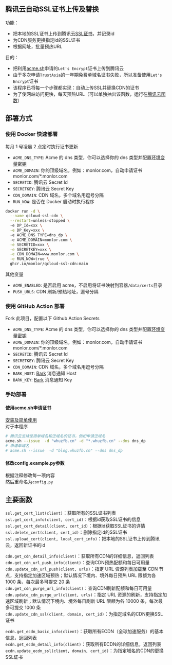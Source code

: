 ## 腾讯云自动SSL证书上传及替换
功能：  
* 把本地的SSL证书上传到腾讯云[SSL证书](https://console.cloud.tencent.com/ssl)，并记录id
* 为CDN服务更换指定id的SSL证书
* 根据网址，批量预热URL

目的：
* 把利用[acme.sh](https://github.com/acmesh-official/acme.sh)申请的`Let's Encrypt`证书上传到腾讯云
* 由于多次申请`TrustAsia`的一年期免费单域名证书失败，所以准备使用`Let's Encrypt`证书
* 该程序已将每一个步骤都实现：自动上传SSL并替换CDN的证书
* 为了使网站访问更快，每天预热URL（可以单独抽出该函数，运行在[腾讯云函数](https://github.com/zfb132/auto_push_url)）


## 部署方式

### 使用 Docker 快速部署

每月 1 号凌晨 2 点定时执行证书更新

* `ACME_DNS_TYPE`: Acme 的 dns 类型，你可以选择你的 dns 类型并配置[环境变量密钥](https://github.com/acmesh-official/acme.sh/wiki/dnsapi)
* `ACME_DOMAIN`: 你的顶级域名，例如：monlor.com，自动申请证书 monlor.com/*.monlor.com
* `SECRETID`: 腾讯云 Secret Id
* `SECRETKEY`: 腾讯云 Secret Key
* `CDN_DOMAIN`: CDN 域名，多个域名用逗号分隔
* `RUN_NOW`: 是否在 Docker 启动时执行程序

```bash
docker run -d \
  --name qcloud-ssl-cdn \
  --restart=unless-stopped \ 
  -e DP_Id=xxx \
  -e DP_Key=xxx \ 
  -e ACME_DNS_TYPE=dns_dp \ 
  -e ACME_DOMAIN=monlor.com \
  -e SECRETID=xxx \
  -e SECRETKEY=xxx \
  -e CDN_DOMAIN=www.monlor.com \
  -e RUN_NOW=true \
  ghcr.io/monlor/qcloud-ssl-cdn:main
```

其他变量

* `ACME_ENABLED`: 是否启用 acme，不启用将证书映射到容器`/data/certs`目录
* `PUSH_URLS`: CDN 刷新/预热地址，逗号分隔


### 使用 GitHub Action 部署

Fork 此项目，配置以下 Github Action Secrets

* `ACME_DNS_TYPE`: Acme 的 dns 类型，你可以选择你的 dns 类型并配置[环境变量密钥](https://github.com/acmesh-official/acme.sh/wiki/dnsapi)
* `ACME_DOMAIN`: 你的顶级域名，例如：monlor.com，自动申请证书 monlor.com/*.monlor.com
* `SECRETID`: 腾讯云 Secret Id
* `SECRETKEY`: 腾讯云 Secret Key
* `CDN_DOMAIN`: CDN 域名，多个域名用逗号分隔
* `BARK_HOST`: [Bark](https://github.com/Finb/Bark) 消息通知 Host
* `BARK_KEY`: [Bark](https://github.com/Finb/Bark) 消息通知 Key

### 手动部署

#### 使用acme.sh申请证书
[安装及简单使用](https://blog.whuzfb.cn/blog/2020/07/07/web_https/#3-%E5%AE%89%E8%A3%85acme%E8%87%AA%E5%8A%A8%E7%AD%BE%E5%8F%91%E8%AF%81%E4%B9%A6)  
对于本程序  
```bash
# 腾讯云支持使用单域名和泛域名的证书，例如申请泛域名
acme.sh --issue  -d "whuzfb.cn" -d "*.whuzfb.cn" --dns dns_dp
# 申请单域名
# acme.sh --issue  -d "blog.whuzfb.cn" --dns dns_dp
```

#### 修改config.example.py参数
根据注释修改每一项内容  
然后重命名为`config.py`

## 主要函数
`ssl.get_cert_list(client)`：获取所有的SSL证书列表  
`ssl.get_cert_info(client, cert_id)`：根据id获取SSL证书的信息  
`ssl.get_cert_detail(client, cert_id)`：根据id获取SSL证书的详情  
`ssl.delete_cert(client, cert_id)`：删除指定id的SSL证书  
`ssl.upload_cert(client, local_cert_info)`：把本地的SSL证书上传到腾讯云，返回新证书的id  


`cdn.get_cdn_detail_info(client)`：获取所有CDN的详细信息，返回列表  
`cdn.get_cdn_url_push_info(client)`：查询CDN预热配额和每日可用量  
`cdn.update_cdn_url_push(client, urls)`：指定 URL 资源列表加载至 CDN 节点，支持指定加速区域预热；默认情况下境内、境外每日预热 URL 限额为各 1000 条，每次最多可提交 20 条  
`cdn.get_cdn_purge_url_info(client)`：查询CDN刷新配额和每日可用量  
`cdn.update_cdn_purge_url(client, urls)`：指定 URL 资源的刷新，支持指定加速区域刷新；默认情况下境内、境外每日刷新 URL 限额为各 10000 条，每次最多可提交 1000 条  
`cdn.update_cdn_ssl(client, domain, cert_id)`：为指定域名的CDN更换SSL证书  


`ecdn.get_ecdn_basic_info(client)`：获取所有ECDN（全球加速服务）的基本信息，返回列表  
`ecdn.get_ecdn_detail_info(client)`：获取所有ECDN的详细信息，返回列表  
`ecdn.update_ecdn_ssl(client, domain, cert_id)`：为指定域名的CDN的更换SSL证书  

